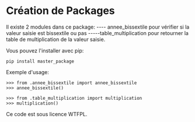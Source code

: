 Création de Packages
========================================================

Il existe 2 modules dans ce package:
    ---- annee_bissextile pour vérifier si la valeur saisie est bissextile ou pas 
    -----table_multiplication pour retourner la table de multiplication de la valeur saisie.


Vous pouvez l'installer avec pip:

    pip install master_package

Exemple d'usage:

    >>> from .annee_bissextile import annee_bissextile
    >>> annee_bissextile()

    >>> from .table_multiplication import multiplication
    >>> multiplication()
    

Ce code est sous licence WTFPL.
